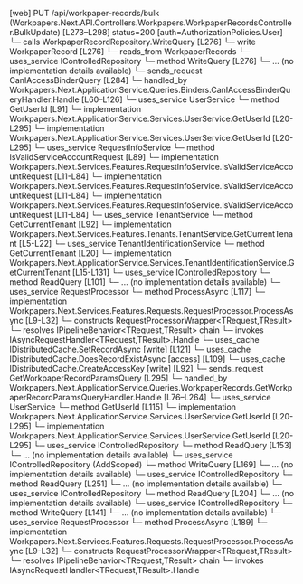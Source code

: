 [web] PUT /api/workpaper-records/bulk  (Workpapers.Next.API.Controllers.Workpapers.WorkpaperRecordsController.BulkUpdate)  [L273–L298] status=200 [auth=AuthorizationPolicies.User]
  └─ calls WorkpaperRecordRepository.WriteQuery [L276]
  └─ write WorkpaperRecord [L276]
    └─ reads_from WorkpaperRecords
  └─ uses_service IControlledRepository<WorkpaperRecord>
    └─ method WriteQuery [L276]
      └─ ... (no implementation details available)
  └─ sends_request CanIAccessBinderQuery [L284]
    └─ handled_by Workpapers.Next.ApplicationService.Queries.Binders.CanIAccessBinderQueryHandler.Handle [L60–L126]
      └─ uses_service UserService
        └─ method GetUserId [L91]
          └─ implementation Workpapers.Next.ApplicationService.Services.UserService.GetUserId [L20-L295]
          └─ implementation Workpapers.Next.ApplicationService.Services.UserService.GetUserId [L20-L295]
      └─ uses_service RequestInfoService
        └─ method IsValidServiceAccountRequest [L89]
          └─ implementation Workpapers.Next.Services.Features.RequestInfoService.IsValidServiceAccountRequest [L11-L84]
          └─ implementation Workpapers.Next.Services.Features.RequestInfoService.IsValidServiceAccountRequest [L11-L84]
          └─ implementation Workpapers.Next.Services.Features.RequestInfoService.IsValidServiceAccountRequest [L11-L84]
      └─ uses_service TenantService
        └─ method GetCurrentTenant [L92]
          └─ implementation Workpapers.Next.Services.Features.Tenants.TenantService.GetCurrentTenant [L5-L22]
            └─ uses_service TenantIdentificationService
              └─ method GetCurrentTenant [L20]
                └─ implementation Workpapers.Next.ApplicationService.Services.TenantIdentificationService.GetCurrentTenant [L15-L131]
      └─ uses_service IControlledRepository<Binder>
        └─ method ReadQuery [L101]
          └─ ... (no implementation details available)
      └─ uses_service RequestProcessor
        └─ method ProcessAsync [L117]
          └─ implementation Workpapers.Next.Services.Features.Requests.RequestProcessor.ProcessAsync [L9-L32]
            └─ constructs RequestProcessorWrapper<TRequest,TResult>
            └─ resolves IPipelineBehavior<TRequest,TResult> chain
            └─ invokes IAsyncRequestHandler<TRequest,TResult>.Handle
      └─ uses_cache IDistributedCache.SetRecordAsync [write] [L121]
      └─ uses_cache IDistributedCache.DoesRecordExistAsync [access] [L109]
      └─ uses_cache IDistributedCache.CreateAccessKey [write] [L92]
  └─ sends_request GetWorkpaperRecordParamsQuery [L295]
    └─ handled_by Workpapers.Next.ApplicationService.Queries.WorkpaperRecords.GetWorkpaperRecordParamsQueryHandler.Handle [L76–L264]
      └─ uses_service UserService
        └─ method GetUserId [L115]
          └─ implementation Workpapers.Next.ApplicationService.Services.UserService.GetUserId [L20-L295]
          └─ implementation Workpapers.Next.ApplicationService.Services.UserService.GetUserId [L20-L295]
      └─ uses_service IControlledRepository<Binder>
        └─ method ReadQuery [L153]
          └─ ... (no implementation details available)
      └─ uses_service IControlledRepository<RecordStatus> (AddScoped)
        └─ method WriteQuery [L169]
          └─ ... (no implementation details available)
      └─ uses_service IControlledRepository<SourceAccount>
        └─ method ReadQuery [L251]
          └─ ... (no implementation details available)
      └─ uses_service IControlledRepository<WorkpaperRecordTemplate>
        └─ method ReadQuery [L204]
          └─ ... (no implementation details available)
      └─ uses_service IControlledRepository<Worksheet>
        └─ method WriteQuery [L141]
          └─ ... (no implementation details available)
      └─ uses_service RequestProcessor
        └─ method ProcessAsync [L189]
          └─ implementation Workpapers.Next.Services.Features.Requests.RequestProcessor.ProcessAsync [L9-L32]
            └─ constructs RequestProcessorWrapper<TRequest,TResult>
            └─ resolves IPipelineBehavior<TRequest,TResult> chain
            └─ invokes IAsyncRequestHandler<TRequest,TResult>.Handle

